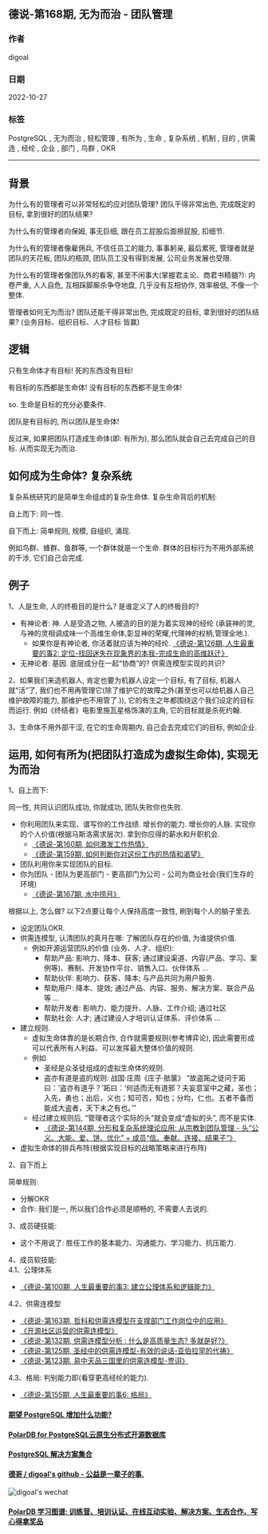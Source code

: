 ## 德说-第168期, 无为而治 - 团队管理        
              
### 作者              
digoal              
              
### 日期              
2022-10-27              
              
### 标签              
PostgreSQL , 无为而治 , 轻松管理 , 有所为 , 生命 , 复杂系统 , 机制 , 目的 , 供需连 , 经纶 , 企业 , 部门 , 鸟群 , OKR         
              
----              
              
## 背景  
为什么有的管理者可以非常轻松的应对团队管理? 团队干得非常出色, 完成既定的目标, 拿到很好的团队结果?   
  
为什么有的管理者向保姆, 事无巨细, 跟在员工屁股后面擦屁股, 扣细节.   
  
为什么有的管理者像雇佣兵, 不信任员工的能力, 事事躬亲, 最后累死, 管理者就是团队的天花板, 团队的瓶颈, 团队员工没有得到发展, 公司业务发展也受限.   
  
为什么有的管理者像团队外的看客, 甚至不闲事大(掌握君主论、商君书精髓?): 内卷严重, 人人自危, 互相踩脚厮杀争夺地盘, 几乎没有互相协作, 效率极低, 不像一个整体.   
  
管理者如何无为而治? 团队还能干得非常出色, 完成既定的目标, 拿到很好的团队结果? (业务目标、组织目标、人才目标 皆赢)  
  
## 逻辑  
只有生命体才有目标! 死的东西没有目标!   
  
有目标的东西都是生命体! 没有目标的东西都不是生命体!   
  
so. 生命是目标的充分必要条件.    
  
团队是有目标的, 所以团队是生命体!     
  
反过来, 如果把团队打造成生命体(即: 有所为), 那么团队就会自己去完成自己的目标. 从而实现无为而治.  
  
## 如何成为生命体? 复杂系统  
复杂系统研究的是简单生命组成的复杂生命体. 复杂生命背后的机制:   
  
自上而下: 同一性.   
  
自下而上: 简单规则, 规模, 自组织, 涌现.   
  
例如鸟群、蜂群、鱼群等, 一个群体就是一个生命. 群体的目标行为不用外部系统的干涉, 它们自己会完成.   
  
## 例子  
1、人是生命, 人的终极目的是什么? 是谁定义了人的终极目的?   
  
- 有神论者: 神. 人是受造之物, 人被造的目的是为着实现神的经纶 (承装神的灵,与神的灵相调成味一个高维生命体,彰显神的荣耀,代理神的权柄,管理全地.).     
    - 如果你是有神论者, 你活着就应该为神的经纶. [《德说-第126期, 人生最重要的事2: 定位-找回迷失在现象界的本我-完成生命的高维跃迁》](../202208/20220819_03.md)    
- 无神论者: 基因. 底层成分在一起“协商”的? 供需连模型实现的共识?    
  
2、如果我们来造机器人, 肯定也要为机器人设定一个目标, 有了目标, 机器人就“活”了, 我们也不用再管理它(除了维护它的故障之外(甚至也可以给机器人自己维护故障的能力, 那维护也不用管了.)), 它的有生之年都围绕这个我们设定的目标而运行.  例如《终结者》电影里施瓦星格饰演的主角, 它的目标就是杀死约翰.   
  
3、生命体不用外部干涩, 在它的生命周期内, 自己会去完成它们的目标, 例如企业.  
  
  
## 运用, 如何有所为(把团队打造成为虚拟生命体), 实现无为而治  
  
1、自上而下:  
  
同一性, 共同认识团队成功, 你就成功, 团队失败你也失败.    
- 你利用团队来实现、谱写你的工作战绩. 增长你的能力. 增长你的人脉. 实现你的个人价值(根据马斯洛需求层次). 拿到你应得的薪水和升职机会.   
    - [《德说-第160期, 如何激发工作热情》](../202210/20221014_03.md)  
    - [《德说-第159期, 如何判断你对这份工作的热情和渴望》](../202210/20221014_02.md)  
- 团队利用你来实现团队的目标.   
- 你为团队 - 团队为更高部门 - 更高部门为公司 - 公司为商业社会(我们生存的环境)    
    - [《德说-第167期, 水中捞月》](../202210/20221027_01.md)    
  
根据以上, 怎么做? 以下2点要让每个人保持高度一致性, 刷到每个人的脑子里去.    
- 设定团队OKR.    
- 供需连模型, 认清团队的真月在哪: 了解团队存在的价值, 为谁提供价值.    
    - 例如开源运营团队的价值 (业务、人才、组织):     
        - 帮助产品: 影响力、降本、获客; 通过建设渠道、内容(产品、学习、案例等)、赛制、开发协作平台、销售入口、伙伴体系 ...   
        - 帮助伙伴: 影响力、获客、降本; 与产品共同为用户服务.  
        - 帮助用户: 降本、提效; 通过产品、内容、服务、解决方案、联合产品等 ...   
        - 帮助开发者: 影响力、能力提升、人脉、工作介绍; 通过社区  
        - 帮助社会: 人才; 通过建设人才培训认证体系、评价体系 ...   
- 建立规则.
    - 虚拟生命体靠的是长期合作, 合作就需要规则(参考博弈论), 因此需要形成可以代表所有人利益、可以发挥最大整体价值的规则.  
    - 例如
        - 圣经是众圣徒组成的虚拟生命体的规则. 
        - 盗亦有道是盗的规则: 战国·庄周《庄子·胠箧》  “故盗跖之徒问于跖曰：‘盗亦有道乎？’跖曰：‘何适而无有道邪？夫妄意室中之藏，圣也；入先，勇也；出后，义也；知可否，知也；分均，仁也。五者不备而能成大盗者，天下未之有也。’”  
    - 经过建立规则后, “管理者这个实际的头”就会变成“虚拟的头”, 而不是实体.  
        - [《德说-第144期, 分形和复杂系统理论应用: 从宗教到团队管理 - 头“公义、大能、爱、饼、优化” + 成员“信、奉献、连接、结果子”》](../202209/20220916_02.md)  
- 虚拟生命体的排兵布阵(根据实现目标的战略策略来进行布阵)
  
2、自下而上  

简单规则:   
- 分解OKR
- 合作: 我们是一, 所以我们合作必须是顺畅的, 不需要人去说的.     
  
  
3、成员硬技能:  
- 这个不用说了: 胜任工作的基本能力、沟通能力、学习能力、抗压能力.    
  
4、成员软技能:   
4\.1、公理体系  
- [《德说-第100期, 人生最重要的事3: 建立公理体系和逻辑能力》](../202206/20220610_01.md)    
  
4\.2、供需连模型  
- [《德说-第163期, 哲科和供需连模型在支撑部门工作岗位中的应用》](../202210/20221022_02.md)    
- [《开源社区运营的供需连模型》](../202209/20220928_01.md)    
- [《德说-第132期, 供需连模型分析 : 什么是高质量生态? 多就是好?》](../202209/20220903_02.md)    
- [《德说-第125期, 圣经中的供需连模型-有效的说话-亚伯拉罕的代祷》](../202208/20220819_02.md)    
- [《德说-第123期, 易中天品三国里的供需连模型-贾诩》](../202208/20220812_01.md)    
  
4\.3、格局: 判别能力即(看穿更高经纶的能力).   
- [《德说-第155期, 人生最重要的事6: 格局》](../202210/20221002_01.md)    
  
  
#### [期望 PostgreSQL 增加什么功能?](https://github.com/digoal/blog/issues/76 "269ac3d1c492e938c0191101c7238216")
  
  
#### [PolarDB for PostgreSQL云原生分布式开源数据库](https://github.com/ApsaraDB/PolarDB-for-PostgreSQL "57258f76c37864c6e6d23383d05714ea")
  
  
#### [PostgreSQL 解决方案集合](https://yq.aliyun.com/topic/118 "40cff096e9ed7122c512b35d8561d9c8")
  
  
#### [德哥 / digoal's github - 公益是一辈子的事.](https://github.com/digoal/blog/blob/master/README.md "22709685feb7cab07d30f30387f0a9ae")
  
  
![digoal's wechat](../pic/digoal_weixin.jpg "f7ad92eeba24523fd47a6e1a0e691b59")
  
  
#### [PolarDB 学习图谱: 训练营、培训认证、在线互动实验、解决方案、生态合作、写心得拿奖品](https://www.aliyun.com/database/openpolardb/activity "8642f60e04ed0c814bf9cb9677976bd4")
  
